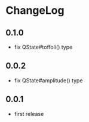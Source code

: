 # ChangeLog

## 0.1.0

* fix QState#toffoli() type

## 0.0.2

* fix QState#amplitude() type

## 0.0.1

* first release